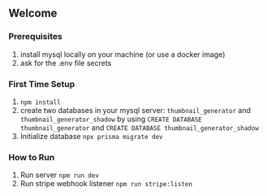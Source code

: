 ## Welcome

### Prerequisites

1. install mysql locally on your machine (or use a docker image)
2. ask for the .env file secrets

### First Time Setup

1. `npm install`
2. create two databases in your mysql server: `thumbnail_generator` and `thumbnail_generator_shadow` by using `CREATE DATABASE thumbnail_generator` and `CREATE DATABASE thumbnail_generator_shadow`
3. Initialize database `npx prisma migrate dev`

### How to Run

1. Run server `npm run dev`
2. Run stripe webhook listener `npm run stripe:listen`
